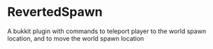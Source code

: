 RevertedSpawn
=============

A bukkit plugin with commands to teleport player to the world spawn location, and to move the world spawn location
